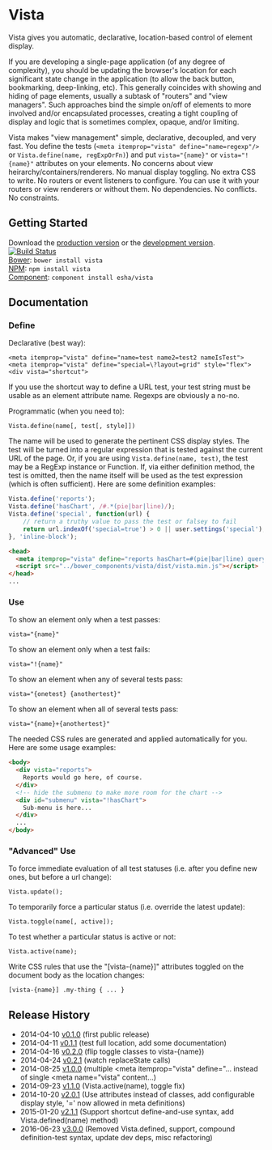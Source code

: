 # Vista

Vista gives you automatic, declarative, location-based control of element display.

If you are developing a single-page application (of any degree of complexity), you should be updating the browser's location for each significant state change in the application (to allow the back button, bookmarking, deep-linking, etc). This generally coincides with showing and hiding of page elements, usually a subtask of "routers" and "view managers". Such approaches bind the simple on/off of elements to more involved and/or encapsulated processes, creating a tight coupling of display and logic that is sometimes complex, opaque, and/or limiting.

Vista makes "view management" simple, declarative, decoupled, and very fast. You define the tests (`<meta itemprop="vista" define="name=regexp"/>` or `Vista.define(name, regExpOrFn)`) and put `vista="{name}"` or `vista="!{name}"` attributes on your elements. No concerns about view heirarchy/containers/renderers. No manual display toggling. No extra CSS to write. No routers or event listeners to configure. You can use it with your routers or view renderers or without them. No dependencies. No conflicts. No constraints.

## Getting Started
Download the [production version][min] or the [development version][max]. [![Build Status](https://travis-ci.org/esha/vista.png?branch=master)](https://travis-ci.org/esha/vista)  
[Bower][bower]: `bower install vista`  
[NPM][npm]: `npm install vista`   
[Component][component]: `component install esha/vista`  

[min]: https://raw.github.com/esha/vista/master/dist/vista.min.js
[max]: https://raw.github.com/esha/vista/master/dist/vista.js
[npm]: https://npmjs.org/package/vista
[bower]: http://bower.io/
[component]: http://component.io/

## Documentation

### Define

Declarative (best way):  

`<meta itemprop="vista" define="name=test name2=test2 nameIsTest">`  
`<meta itemprop="vista" define="special=\?layout=grid" style="flex">`
`<div vista="shortcut">`  

If you use the shortcut way to define a URL test, your test string must be usable as an element attribute name. Regexps are obviously a no-no.

Programmatic (when you need to):  

`Vista.define(name[, test[, style]])`  

The name will be used to generate the pertinent CSS display styles. The test will be turned into a regular expression that is tested against the current URL of the page. Or, if you are using `Vista.define(name, test)`, the test may be a RegExp instance or Function. If, via either definition method, the test is omitted, then the name itself will be used as the test expression (which is often sufficient). Here are some definition examples:

```javascript
Vista.define('reports');
Vista.define('hasChart', /#.*(pie|bar|line)/);
Vista.define('special', function(url) {
    // return a truthy value to pass the test or falsey to fail
    return url.indexOf('special=true') > 0 || user.settings('special');
}, 'inline-block');
```

```html
<head>
  <meta itemprop="vista" define="reports hasChart=#(pie|bar|line) query=\?q=.+"/>
  <script src="../bower_components/vista/dist/vista.min.js"></script>
</head>
...
```

### Use

To show an element only when a test passes:  

`vista="{name}"`

To show an element only when a test fails:

`vista="!{name}"`

To show an element when any of several tests pass:

`vista="{onetest} {anothertest}"`

To show an element when all of several tests pass:

`vista="{name}+{anothertest}"`

The needed CSS rules are generated and applied automatically for you. Here are some usage examples:

```html
<body>
  <div vista="reports">
    Reports would go here, of course.
  </div>
  <!-- hide the submenu to make more room for the chart -->
  <div id="submenu" vista="!hasChart">
    Sub-menu is here...
  </div>
  ...
</body>
```

### "Advanced" Use

To force immediate evaluation of all test statuses (i.e. after you define new ones, but before a url change):

`Vista.update();`

To temporarily force a particular status (i.e. override the latest update):

`Vista.toggle(name[, active]);`

To test whether a particular status is active or not:

`Vista.active(name);`

Write CSS rules that use the "[vista-{name}]" attributes toggled on the document body as the location changes:

`[vista-{name}] .my-thing { ... }`

## Release History
* 2014-04-10 [v0.1.0][] (first public release)
* 2014-04-11 [v0.1.1][] (test full location, add some documentation)
* 2014-04-16 [v0.2.0][] (flip toggle classes to vista-{name})
* 2014-04-24 [v0.2.1][] (watch replaceState calls)
* 2014-08-25 [v1.0.0][] (multiple <meta itemprop="vista" define="... instead of single <meta name="vista" content...)
* 2014-09-23 [v1.1.0][] (Vista.active(name), toggle fix)
* 2014-10-20 [v2.0.1][] (Use attributes instead of classes, add configurable display style, '=' now allowed in meta definitions)
* 2015-01-20 [v2.1.1][] (Support shortcut define-and-use syntax, add Vista.defined(name) method)
* 2016-06-23 [v3.0.0][] (Removed Vista.defined, support, compound definition-test syntax, update dev deps, misc refactoring)

[v0.1.0]: https://github.com/esha/vista/tree/0.1.0
[v0.1.1]: https://github.com/esha/vista/tree/0.1.1
[v0.2.0]: https://github.com/esha/vista/tree/0.2.0
[v0.2.1]: https://github.com/esha/vista/tree/0.2.1
[v1.0.0]: https://github.com/esha/vista/tree/1.0.0
[v1.1.0]: https://github.com/esha/vista/tree/1.1.0
[v2.0.1]: https://github.com/esha/vista/tree/2.0.1
[v2.1.1]: https://github.com/esha/vista/tree/2.1.1
[v3.0.0]: https://github.com/esha/vista/tree/3.0.0
